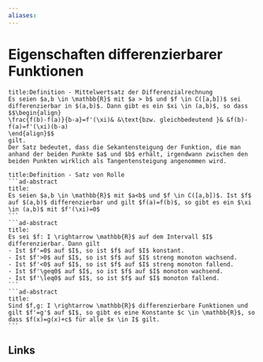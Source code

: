 ```yaml
---
aliases: 
---
```

# Eigenschaften differenzierbarer Funktionen 
```ad-abstract
title:Definition - Mittelwertsatz der Differenzialrechnung
Es seien $a,b \in \mathbb{R}$ mit $a > b$ und $f \in C([a,b])$ sei differenzierbar in $(a,b)$. Dann gibt es ein $xi \in (a,b)$, so dass
$$\begin{align}
\frac{f(b)-f(a)}{b-a}=f'(\xi)& &\text{bzw. gleichbedeutend }& &f(b)-f(a)=f'(\xi)(b-a)
\end{align}$$
gilt.
Der Satz bedeutet, dass die Sekantensteigung der Funktion, die man anhand der beiden Punkte $a$ und $b$ erhält, irgendwann zwischen den beiden Punkten wirklich als Tangentensteigung angenommen wird.
```
````ad-abstract
title:Definition - Satz von Rolle
```ad-abstract
title:
Es seien $a,b \in \mathbb{R}$ mit $a<b$ und $f \in C([a,b])$. Ist $f$ auf $(a,b)$ differenzierbar und gilt $f(a)=f(b)$, so gibt es ein $\xi \in (a,b)$ mit $f'(\xi)=0$
```
```ad-abstract
title:
Es sei $f: I \rightarrow \mathbb{R}$ auf dem Intervall $I$ differenzierbar. Dann gilt
- Ist $f'=0$ auf $I$, so ist $f$ auf $I$ konstant.
- Ist $f'>0$ auf $I$, so ist $f$ auf $I$ streng monoton wachsend.
- Ist $f'<0$ auf $I$, so ist $f$ auf $I$ streng monoton fallend.
- Ist $f'\geq0$ auf $I$, so ist $f$ auf $I$ monoton wachsend.
- Ist $f'\leq0$ auf $I$, so ist $f$ auf $I$ monoton fallend.
```
```ad-abstract
title:
Sind $f,g: I \rightarrow \mathbb{R}$ differenzierbare Funktionen und gilt $f'=g'$ auf $I$, so gibt es eine Konstante $c \in \mathbb{R}$, so dass $f(x)=g(x)+c$ für alle $x \in I$ gilt.
```
````
## Links